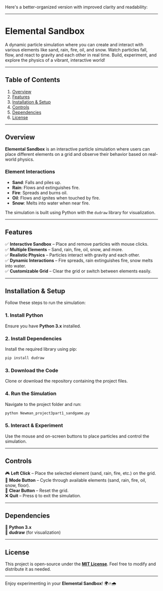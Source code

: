 Here's a better-organized version with improved clarity and readability:  

---

# **Elemental Sandbox**  
A dynamic particle simulation where you can create and interact with various elements like sand, rain, fire, oil, and snow. Watch particles fall, flow, and react to gravity and each other in real time. Build, experiment, and explore the physics of a vibrant, interactive world!  

---

## **Table of Contents**
1. [Overview](#overview)  
2. [Features](#features)  
3. [Installation & Setup](#installation--setup)  
4. [Controls](#controls)  
5. [Dependencies](#dependencies)  
6. [License](#license)  

---

## **Overview**  
**Elemental Sandbox** is an interactive particle simulation where users can place different elements on a grid and observe their behavior based on real-world physics.  

### **Element Interactions**  
- **Sand**: Falls and piles up.  
- **Rain**: Flows and extinguishes fire.  
- **Fire**: Spreads and burns oil.  
- **Oil**: Flows and ignites when touched by fire.  
- **Snow**: Melts into water when near fire.  

The simulation is built using Python with the `dudraw` library for visualization.  

---

## **Features**  
✅ **Interactive Sandbox** – Place and remove particles with mouse clicks.  
✅ **Multiple Elements** – Sand, rain, fire, oil, snow, and more.  
✅ **Realistic Physics** – Particles interact with gravity and each other.  
✅ **Dynamic Interactions** – Fire spreads, rain extinguishes fire, snow melts into water.  
✅ **Customizable Grid** – Clear the grid or switch between elements easily.  

---

## **Installation & Setup**  
Follow these steps to run the simulation:  

### **1. Install Python**  
Ensure you have **Python 3.x** installed.  

### **2. Install Dependencies**  
Install the required library using pip:  
```bash
pip install dudraw
```  

### **3. Download the Code**  
Clone or download the repository containing the project files.  

### **4. Run the Simulation**  
Navigate to the project folder and run:  
```bash
python Newman_project3part1_sandgame.py
```  

### **5. Interact & Experiment**  
Use the mouse and on-screen buttons to place particles and control the simulation.  

---

## **Controls**  
🎮 **Left Click** – Place the selected element (sand, rain, fire, etc.) on the grid.  
🔄 **Mode Button** – Cycle through available elements (sand, rain, fire, oil, snow, floor).  
🧹 **Clear Button** – Reset the grid.  
❌ **Quit** – Press `Q` to exit the simulation.  

---

## **Dependencies**  
📌 **Python 3.x**  
📌 **dudraw** (for visualization)  

---

## **License**  
This project is open-source under the **[MIT License](LICENSE)**. Feel free to modify and distribute it as needed.  

---

Enjoy experimenting in your **Elemental Sandbox**! 🌍🔥🌧️
